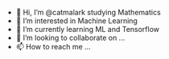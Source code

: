 - 👋 Hi, I’m @catmalark studying Mathematics
- 👀 I’m interested in Machine Learning
- 🌱 I’m currently learning ML and Tensorflow
- 💞️ I’m looking to collaborate on ...
- 📫 How to reach me ...

<!---
catmalark/catmalark is a ✨ special ✨ repository because its `README.md` (this file) appears on your GitHub profile.
You can click the Preview link to take a look at your changes.
--->
